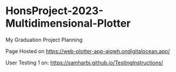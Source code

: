 # HonsProject-2023-Multidimensional-Plotter
My Graduation Project Planning 

Page Hosted on https://web-plotter-app-ajqwh.ondigitalocean.app/

User Testing 1 on: https://samharbi.github.io/TestingInstructions/
